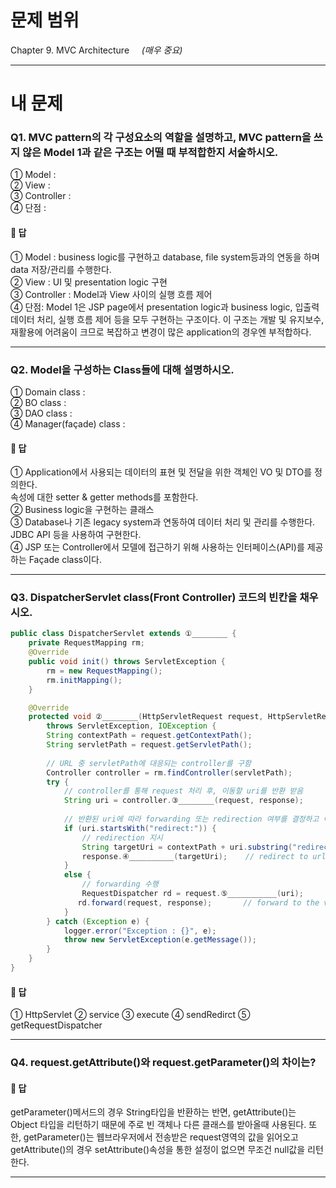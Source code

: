 # 문제 범위
Chapter 9. MVC Architecture  &nbsp;&nbsp;&nbsp; *(매우 중요)*  
  
<hr>
  
# 내 문제
### Q1. MVC pattern의 각 구성요소의 역할을 설명하고, MVC pattern을 쓰지 않은 Model 1과 같은 구조는 어떨 때 부적합한지 서술하시오.
① Model :  
② View :    
③ Controller :  
④ 단점 :  
  
#### 📄 답 
① Model : business logic를 구현하고 database, file system등과의 연동을 하며 data 저장/관리를 수행한다.  
② View : UI 및 presentation logic 구현  
③ Controller : Model과 View 사이의 실행 흐름 제어   
④ 단점: 
Model 1은 JSP page에서 presentation logic과 business logic, 입출력 데이터 처리, 실행 흐름 제어 등을 모두 구현하는 구조이다. 
이 구조는 개발 및 유지보수, 재활용에 어려움이 크므로 복잡하고 변경이 많은 application의 경우엔 부적합하다.
  
<hr>


### Q2. Model을 구성하는 Class들에 대해 설명하시오.
① Domain class :  
② BO class :  
③ DAO class :  
④ Manager(façade) class :  
 
#### 📄 답 
① Application에서 사용되는 데이터의 표현 및 전달을 위한 객체인 VO 및 DTO를 정의한다.  
  속성에 대한 setter & getter methods를 포함한다.  
② Business logic을 구현하는 클래스  
③ Database나 기존 legacy system과 연동하여 데이터 처리 및 관리를 수행한다. JDBC API 등을 사용하여 구현한다.  
④ JSP 또는 Controller에서 모델에 접근하기 위해 사용하는 인터페이스(API)를 제공하는 Façade class이다.  
  
<hr>
  
### Q3. DispatcherServlet class(Front Controller) 코드의 빈칸을 채우시오.
```java
public class DispatcherServlet extends ①________ {
    private RequestMapping rm;
    @Override
    public void init() throws ServletException {
        rm = new RequestMapping();
        rm.initMapping();
    }

    @Override
    protected void ②________(HttpServletRequest request, HttpServletResponse response) 
    	throws ServletException, IOException {
    	String contextPath = request.getContextPath();
    	String servletPath = request.getServletPath();
    	
    	// URL 중 servletPath에 대응되는 controller를 구함
        Controller controller = rm.findController(servletPath);
        try {
        	// controller를 통해 request 처리 후, 이동할 uri를 반환 받음
            String uri = controller.③________(request, response);
            
 			// 반환된 uri에 따라 forwarding 또는 redirection 여부를 결정하고 이동 
            if (uri.startsWith("redirect:")) {	
            	// redirection 지시
            	String targetUri = contextPath + uri.substring("redirect:".length());
            	response.④__________(targetUri);	// redirect to url            
            }
            else {
            	// forwarding 수행
            	RequestDispatcher rd = request.⑤___________(uri);
               rd.forward(request, response);		// forward to the view page
            }                   
        } catch (Exception e) {
            logger.error("Exception : {}", e);
            throw new ServletException(e.getMessage());
        }
    }
}
```
#### 📄 답
① HttpServlet
② service
③ execute
④ sendRedirct
⑤ getRequestDispatcher

<hr>


### Q4. request.getAttribute()와 request.getParameter()의 차이는?
 
#### 📄 답
getParameter()메서드의 경우 String타입을 반환하는 반면, getAttribute()는 Object 타입을 리턴하기 때문에 주로 빈 객체나 다른 클래스를 받아올때 사용된다. 또한, getParameter()는 웹브라우저에서 전송받은 request영역의 값을 읽어오고 getAttribute()의 경우 setAttribute()속성을 통한 설정이 없으면 무조건 null값을 리턴한다.  
  
<hr>
